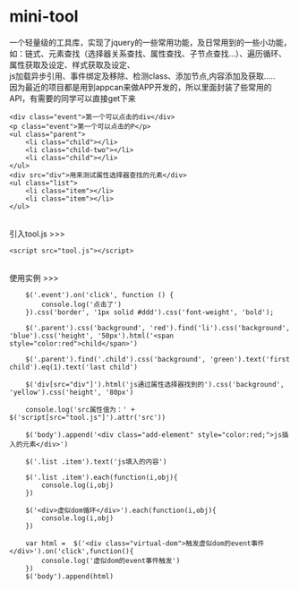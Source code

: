 # mini-tool
一个轻量级的工具库，实现了jquery的一些常用功能，及日常用到的一些小功能，<br>
如：链式、元素查找（选择器关系查找、属性查找、子节点查找...）、遍历循环、属性获取及设定、样式获取及设定、<br>
js加载异步引用、事件绑定及移除、检测class、添加节点,内容添加及获取.....<br>
因为最近的项目都是用到appcan来做APP开发的，所以里面封装了些常用的API，有需要的同学可以直接get下来<br>
```
<div class="event">第一个可以点击的div</div>
<p class="event">第一个可以点击的P</p>
<ul class="parent">
    <li class="child"></li>
    <li class="child-two"></li>
    <li class="child"></li>
</ul>
<div src="div">用来测试属性选择器查找的元素</div>
<ul class="list">
    <li class="item"></li>
    <li class="item"></li>
</ul>
```

<br>
引入tool.js >>> <br>

```
<script src="tool.js"></script>
```

<br>
使用实例 >>> <br>

```
    $('.event').on('click', function () {
        console.log('点击了')
    }).css('border', '1px solid #ddd').css('font-weight', 'bold');

    $('.parent').css('background', 'red').find('li').css('background', 'blue').css('height', '50px').html('<span style="color:red">child</span>')

    $('.parent').find('.child').css('background', 'green').text('first child').eq(1).text('last child')

    $('div[src="div"]').html('js通过属性选择器找到的').css('background', 'yellow').css('height', '80px')

    console.log('src属性值为：' + $('script[src="tool.js"]').attr('src'))

    $('body').append('<div class="add-element" style="color:red;">js插入的元素</div>')

    $('.list .item').text('js填入的内容')

    $('.list .item').each(function(i,obj){
        console.log(i,obj)
    })

    $('<div>虚似dom循环</div>').each(function(i,obj){
        console.log(i,obj)
    })

    var html =  $('<div class="virtual-dom">触发虚似dom的event事件</div>').on('click',function(){
        console.log('虚似dom的event事件触发')
    })
    $('body').append(html)
```

